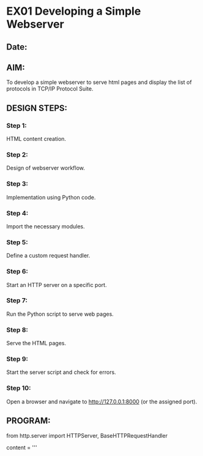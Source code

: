 # EX01 Developing a Simple Webserver
## Date:

## AIM:
To develop a simple webserver to serve html pages and display the list of protocols in TCP/IP Protocol Suite.

## DESIGN STEPS:
### Step 1: 
HTML content creation.

### Step 2:
Design of webserver workflow.

### Step 3:
Implementation using Python code.

### Step 4:
Import the necessary modules.

### Step 5:
Define a custom request handler.

### Step 6:
Start an HTTP server on a specific port.

### Step 7:
Run the Python script to serve web pages.

### Step 8:
Serve the HTML pages.

### Step 9:
Start the server script and check for errors.

### Step 10:
Open a browser and navigate to http://127.0.0.1:8000 (or the assigned port).

## PROGRAM:
from http.server import HTTPServer, BaseHTTPRequestHandler

content = '''
<html>
    <head>
        <title>sample

        </title>
    </head>
    <body>
        <center><font color="blue" face="Lucida Handwriting" size="100">
        <b>List of Protocols in TCP/IP Model</b>
        </font></center>
        <font color="red">
        <h2>
            Application Layer - HTTP,FTP,DNS,Telnet<br>
            Transport Layer - TCP & UPD<br>
            Network Layer - IPV4/IPV6<br>
            Link Layer - Ethernet
        </h2>
        </font>
    </body>
</html>
'''

class MyServer(BaseHTTPRequestHandler):
    def do_GET(self):
        print("Get request received...")
        self.send_response(200) 
        self.send_header("content-type", "text/html")       
        self.end_headers()
        self.wfile.write(content.encode())

print("This is my webserver") 
server_address =('',8000)
httpd = HTTPServer(server_address,MyServer)
httpd.serve_forever()


## OUTPUT:
![alt text](<Screenshot 2025-08-30 135110.png>)


## RESULT:
The program for implementing simple webserver is executed successfully.
